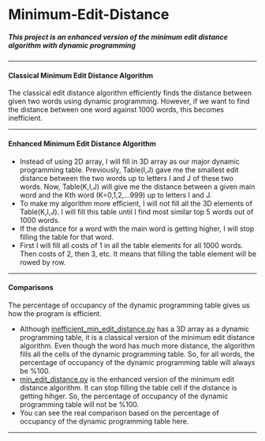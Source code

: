 # Minimum-Edit-Distance
##### This project is an enhanced version of the minimum edit distance algorithm with dynamic programming
***
#### Classical Minimum Edit Distance Algorithm 
The classical edit distance algorithm efficiently finds the distance between given two words using dynamic programming. However, if we want to find the distance between one word against 1000 words, this becomes inefficient.
***
#### Enhanced Minimum Edit Distance Algorithm 
* Instead of using 2D array, I will fill in 3D array as our major dynamic programming table. Previously, Table(I,J) gave me the smallest edit distance between the two words up to letters I and J of these two words. Now, Table(K,I,J) will give me the distance between a given main word and the Kth word (K=0,1,2,...999) up to letters I and J.
* To make my algorithm more efficient, I will not fill all the 3D elements of Table(K,I,J). I will fill this table until I find most similar top 5 words out of 1000 words.
* If the distance for a word with the main word is getting higher, I will stop filling the table for that word.
* First I will fill all costs of 1 in all the table elements for all 1000 words. Then costs of 2, then 3, etc. It means that filling the table element will be rowed by row.
***
#### Comparisons
The percentage of occupancy of the dynamic programming table gives us how the program is efficient.<br/>
* Although [inefficient_min_edit_distance.py](https://github.com/alihaydarkurban/Minimum-Edit-Distance/blob/master/inefficient_min_edit_distance.py) has a 3D array as a dynamic programming table, it is a classical version of the minimum edit distance algorithm. Even though the word has much more distance, the algorithm fills all the cells of the dynamic programming table. So, for all words, the percentage of occupancy of the dynamic programming table will always be %100.
* [min_edit_distance.py](https://github.com/alihaydarkurban/Minimum-Edit-Distance/blob/master/min_edit_distance.py) is the enhanced version of the minimum edit distance algorithm. It can stop filling the table cell if the distance is getting hihger. So, the percentage of occupancy of the dynamic programming table will not be %100. 
* You can see the real comparison based on the percentage of occupancy of the dynamic programming table here.
***
